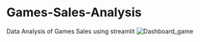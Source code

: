 # Games-Sales-Analysis
Data Analysis of Games Sales using streamlit
![Dashboard_game](https://github.com/HeavyCrow1203/Games-Sales-Analysis/assets/121813493/f832fb71-8395-49a4-abf6-0f900e760034)
